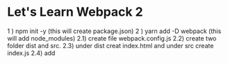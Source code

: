 # Let's Learn Webpack 2

1 ) npm init -y (this will create package.json)
2 ) yarn add -D webpack (this will add node_modules)
  2.1) create file webpack.config.js
  2.2) create two folder dist and src.
  2.3) under dist creat index.html and under src create index.js
  2.4) add <script src="bundle.js"> in index.html
  2.5) add `
      const path = require('path');

      module.exports = {
        entry: './src/index.js',
        output: {
          filename: 'bundle.js',
          path: path.resolve(__dirname, 'dist')
        }
      };
      `
  2.6) in package.json replace
      "test": "echo \"Error: no test specified\" && exit 1" with
      "build": "webpack"
  2.7) yarn run build
3 ) yarn add -D style-loader css-loader
  3.1) update webpack.config.js file by adding 'module'
      module.exports = {
        entry: './src/index.js',
        output: {
          filename: 'bundle.js',
          path: path.resolve(__dirname, 'dist')
        },
        module: {
          rules: [
            {
              test: /\.css$/,
              use: [
                'style-loader',
                'css-loader'
              ]
            }
          ]
        }
      };
  3.2) create style file under `src/css`
    import './css/style.css'; inside src/index.js
    
4 ) yarn add -D sass-loader node-sass
  4.1) update webpack.config.js file by adding 'module' rule add 
    {
      test: /\.scss$/,
      use: [
        {loader: 'style-loader'},
        {loader: 'css-loader'},
        {loader: 'sass-loader'}
      ]
    }

5 ) yarn add -D babel-loader babel-core
  5.1 ) yarn add -D babel-preset-env
  5.2) update webpack.config.js file by adding 'module' rule add 
    {
      test: /\.js$/,
      exclude: /node_modules/,
      loader: 'babel-loader'
    }
6 ) In case you can to add watch
    6.1 ) update scripts inside package.json by adding
      "watch": "webpack --watch"
    6.2 ) webpack --watch
7 ) yarn add -D postcss-loader
  7.1 ) yarn add -D rucksack-css lost autoprefixer cssnano
  7.2 ) create file postcss.config.js
  7.3 ) Add `
      module.exports = {
        plugins: {
          'rucksack-css': {},
          'lost': {},
          'autoprefixer': {},
          'cssnano': {}
        }
      };
   `
  7.4 ) update webpack.config.js 
      `
        use: [
          'style-loader',
          'css-loader',
          'postcss-loader'
        ]
      ` 
      and
      `
      use: [
        {loader: 'style-loader'},
        {loader: 'css-loader'},
        {loader: 'postcss-loader'},
        {loader: 'sass-loader'}
      ]`
8 ) yarn add -D extract-text-webpack-plugin
  8.1 ) under webpack.config.js add 
    `const extractWebpackPlugin = require('extract-text-webpack-plugin');`
  8.2 ) repalce css and sass rules
      `{
        test: /\.css$/,
        use: extractWebpackPlugin.extract({
          fallback: 'style-loader',
          use: ['css-loader', 'postcss-loader']
        })
      },
      {
        test: /\.scss$/,
        use: extractWebpackPlugin.extract({
          fallback: 'style-loader',
          use: ['css-loader', 'postcss-loader', 'sass-loader']
        })
      },`
  8.3 add plugins after module
      plugins: [
        new extractWebpackPlugin('bundle.css')
      ]
  8.4 add link to add css file
    `<link rel="stylesheet" href="bundle.css">`
